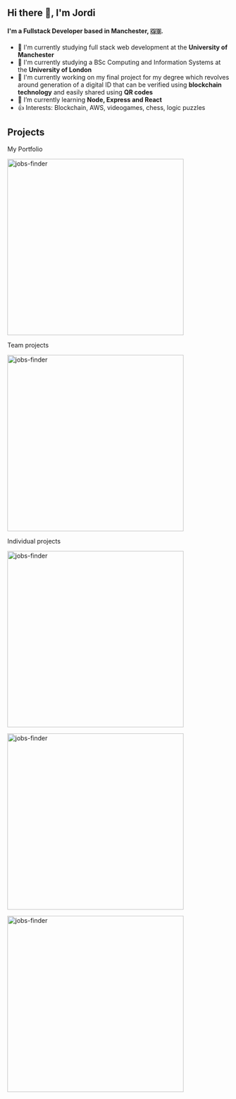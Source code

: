 <!--
**AidKool/aidkool** is a ✨ _special_ ✨ repository because its `README.md` (this file) appears on your GitHub profile.

Here are some ideas to get you started:

- 🔭 I’m currently working on ...
- 🌱 I’m currently learning ...
- 👯 I’m looking to collaborate on ...
- 🤔 I’m looking for help with ...
- 💬 Ask me about ...
- 📫 How to reach me: ...
- 😄 Pronouns: ...
- ⚡ Fun fact: ...
-->

## Hi there 👋, I'm Jordi

#### I'm a Fullstack Developer based in Manchester, 🇬🇧.

- 🏢 I'm currently studying full stack web development at the **University of Manchester**
- 🏢 I'm currently studying a BSc Computing and Information Systems at the **University of London**
- 🔭 I'm currently working on my final project for my degree which revolves around generation of a digital ID that can
  be verified using **blockchain technology** and easily shared using **QR codes**
- 🌱 I’m currently learning **Node, Express and React**
- 👍 Interests: Blockchain, AWS, videogames, chess, logic puzzles

## Projects

My Portfolio

<p>
  <a href="https://github.com/AidKool/portfolio">
    <img width="400" src="https://github-readme-stats.vercel.app/api/pin/?username=aidkool&repo=portfolio&theme=dark" alt="jobs-finder" />
  </a>
</p>

Team projects

<p>
  <a href="https://github.com/AidKool/jobs-finder">
    <img width="400" src="https://github-readme-stats.vercel.app/api/pin/?username=aidkool&repo=jobs-finder&theme=dark" alt="jobs-finder" />
  </a>
</p>

Individual projects

<p>
  <a href="https://github.com/AidKool/weather-dashboard">
    <img width="400" src="https://github-readme-stats.vercel.app/api/pin/?username=aidkool&repo=weather-dashboard&theme=dark" alt="jobs-finder" />
  </a>
</p>

<p>
  <a href="https://github.com/AidKool/daily-planner">
    <img width="400" src="https://github-readme-stats.vercel.app/api/pin/?username=aidkool&repo=daily-planner&theme=dark" alt="jobs-finder" />
  </a>
</p>

<p>
  <a href="https://github.com/AidKool/javascript-quiz">
    <img width="400" src="https://github-readme-stats.vercel.app/api/pin/?username=aidkool&repo=javascript-quiz&theme=dark" alt="jobs-finder" />
  </a>
</p>
